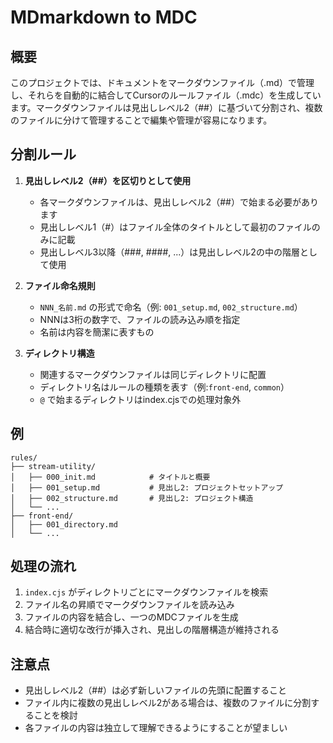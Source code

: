 # MDmarkdown to MDC

## 概要

このプロジェクトでは、ドキュメントをマークダウンファイル（.md）で管理し、それらを自動的に結合してCursorのルールファイル（.mdc）を生成しています。マークダウンファイルは見出しレベル2（##）に基づいて分割され、複数のファイルに分けて管理することで編集や管理が容易になります。

## 分割ルール

1. **見出しレベル2（##）を区切りとして使用**
   - 各マークダウンファイルは、見出しレベル2（##）で始まる必要があります
   - 見出しレベル1（#）はファイル全体のタイトルとして最初のファイルのみに記載
   - 見出しレベル3以降（###, ####, ...）は見出しレベル2の中の階層として使用

2. **ファイル命名規則**
   - `NNN_名前.md` の形式で命名（例: `001_setup.md`, `002_structure.md`）
   - NNNは3桁の数字で、ファイルの読み込み順を指定
   - 名前は内容を簡潔に表すもの

3. **ディレクトリ構造**
   - 関連するマークダウンファイルは同じディレクトリに配置
   - ディレクトリ名はルールの種類を表す（例:`front-end`, `common`）
   - `@` で始まるディレクトリはindex.cjsでの処理対象外

## 例

```
rules/
├── stream-utility/
│   ├── 000_init.md            # タイトルと概要
│   ├── 001_setup.md           # 見出し2: プロジェクトセットアップ
│   ├── 002_structure.md       # 見出し2: プロジェクト構造
│   └── ...
├── front-end/
│   ├── 001_directory.md
│   └── ...
```

## 処理の流れ

1. `index.cjs` がディレクトリごとにマークダウンファイルを検索
2. ファイル名の昇順でマークダウンファイルを読み込み
3. ファイルの内容を結合し、一つのMDCファイルを生成
4. 結合時に適切な改行が挿入され、見出しの階層構造が維持される

## 注意点

- 見出しレベル2（##）は必ず新しいファイルの先頭に配置すること
- ファイル内に複数の見出しレベル2がある場合は、複数のファイルに分割することを検討
- 各ファイルの内容は独立して理解できるようにすることが望ましい 

